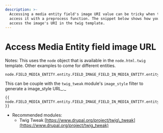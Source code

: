 ```yaml
---
description: >-
  Accessing a media entity field's image URI value can be tricky when trying to
  access it with a preprocess function. The snippet below shows how you can
  access the image's URI in the twig template.
---
```


# Access Media Entity field image URL

Notes: This uses the `node` object that is available in the `node.html.twig` template. Other examples to come for different entities.

```markup
node.FIELD_MEDIA_ENTITY.entity.FIELD_IMAGE_FIELD_IN_MEDIA_ENTITY.entity.getFileUri
```

This can be couple with the `twig_tweak` module's `image_style` filter to generate a image\_style URL_._

```markup
{{ node.FIELD_MEDIA_ENTITY.entity.FIELD_IMAGE_FIELD_IN_MEDIA_ENTITY.entity.getFileUri|image_style('IMAGE_STYLE') }}
```

* Recommended modules:
  * Twig Tweak [https://www.drupal.org/project/twig\_tweak](https://www.drupal.org/project/twig_tweak)

